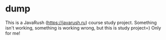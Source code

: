 # dump
This is a JavaRush (https://javarush.ru) course study project. Something isn't working, something is working wrong, but this is study project=)
Only for me!
